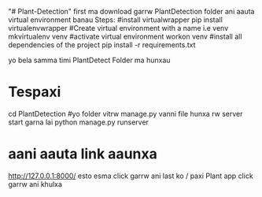 "# Plant-Detection" 
first ma download garrw PlantDetection folder
ani aauta virtual environment banau 
Steps:
#install virtualwrapper
pip install virtualenvwrapper
#Create virtual environment with a name i.e venv
mkvirtualenv venv
#activate virtual environment
workon venv
#install all dependencies of the project
pip install -r requirements.txt

yo bela samma timi PlantDetect Folder ma hunxau
# Tespaxi 
cd PlantDetection
#yo folder vitrw manage.py vanni file hunxa rw server start garna lai 
python manage.py runserver 
# aani aauta link aaunxa
http://127.0.0.1:8000/ esto 
esma click garrw ani last ko / paxi Plant app click garrw ani khulxa



